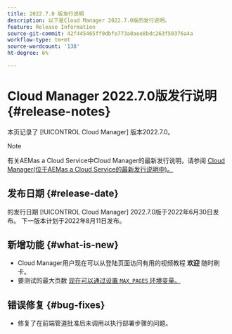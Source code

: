 ```yaml
---
title: 2022.7.0 版发行说明
description: 以下是Cloud Manager 2022.7.0版的发行说明。
feature: Release Information
source-git-commit: 42f445465ff9dbfe773a0aee8bdc263f50376a4a
workflow-type: tm+mt
source-wordcount: '138'
ht-degree: 6%

---
```



# Cloud Manager 2022.7.0版发行说明 {#release-notes}

本页记录了 [!UICONTROL Cloud Manager] 版本2022.7.0。

>[!NOTE]
>
>有关AEMas a Cloud Service中Cloud Manager的最新发行说明，请参阅 [Cloud Manager(位于AEMas a Cloud Service的最新发行说明中)。](https://experienceleague.adobe.com/docs/experience-manager-cloud-service/content/implementing/using-cloud-manager/release-notes-cloud-manager/release-notes-cm-current.html)

## 发布日期 {#release-date}

的发行日期 [!UICONTROL Cloud Manager] 2022.7.0版于2022年6月30日发布。 下一版本计划于2022年8月11日发布。

## 新增功能 {#what-is-new}

* Cloud Manager用户现在可以从登陆页面访问有用的视频教程 **欢迎** 随时刷卡。
* 要测试的最大页数 [现在可以通过设置 `MAX_PAGES` 环境变量。](/help/using/code-quality-testing.md#crawler)

## 错误修复 {#bug-fixes}

* 修复了在前端管道批准后未调用以执行部署步骤的问题。
